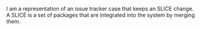 I am a representation of an issue tracker case that keeps an SLICE change. 
A SLICE is a set of packages that are integrated into the system by merging them. 